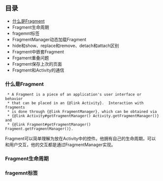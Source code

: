 ## 目录
* [什么是Fragment](#什么是Fragment)
* Fragment生命周期
* fragemnt标签
* FragmentManager动态加载Fragment
* hide和show、replace和remove、detach和attach区别
* Fragment中嵌套Fragment
* Frgament重叠问题
* Fragment保存上次的页面
* Fragment和Activity的通信



### 什么是Fragment
```
 * A Fragment is a piece of an application's user interface or behavior
 * that can be placed in an {@link Activity}.  Interaction with fragments
 * is done through {@link FragmentManager}, which can be obtained via
 * {@link Activity#getFragmentManager() Activity.getFragmentManager()} and
 * {@link Fragment#getFragmentManager() Fragment.getFragmentManager()}.
```
Fragment可以简单理解为放在Activity中的控件。他拥有自己的生命周期，可以和用户交互，他的交互都是通过FragmentManager实现。

### Fragment生命周期

### fragemnt标签

